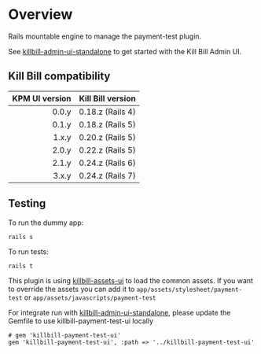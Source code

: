 Overview
========

Rails mountable engine to manage the payment-test plugin.

See [killbill-admin-ui-standalone](https://github.com/killbill/killbill-admin-ui-standalone) to get started with the Kill Bill Admin UI.

Kill Bill compatibility
-----------------------

| KPM UI version | Kill Bill version |
|---------------:|------------------:|
|          0.0.y |  0.18.z (Rails 4) |
|          0.1.y |  0.18.z (Rails 5) |
|          1.x.y |  0.20.z (Rails 5) |
|          2.0.y |  0.22.z (Rails 5) |
|          2.1.y |  0.24.z (Rails 6) |
|          3.x.y |  0.24.z (Rails 7) |

Testing
-------

To run the dummy app:

```
rails s
```


To run tests:

```
rails t
```

This plugin is using [killbill-assets-ui](https://github.com/killbill/killbill-assets-ui) to load the common assets.
If you want to override the assets you can add it to ```app/assets/stylesheet/payment-test``` or ```app/assets/javascripts/payment-test```

For integrate run with [killbill-admin-ui-standalone](https://github.com/killbill/killbill-admin-ui-standalone), please update the Gemfile to use killbill-payment-test-ui locally

```
# gem 'killbill-payment-test-ui'
gem 'killbill-payment-test-ui', :path => '../killbill-payment-test-ui'
```
